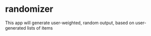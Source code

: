 # randomizer
This app will generate user-weighted, random output, based on user-generated lists of items
